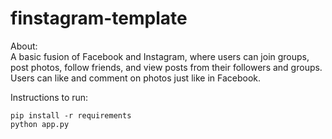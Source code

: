 # finstagram-template
About:
</br>
A basic fusion of Facebook and Instagram, where users can join groups, post photos, follow friends, and view posts from their followers and groups. Users can like and comment on photos just like in Facebook. 

Instructions to run:
```
pip install -r requirements
python app.py
```
